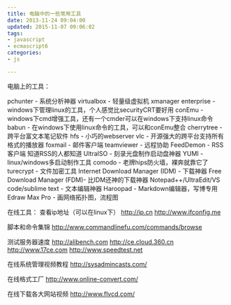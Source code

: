 ```yaml
---
title: 电脑中的一些常用工具
date: 2013-11-24 09:04:00
updated: 2015-11-07 09:06:02
tags: 
- javascript
- ecmascript6
categories: 
- js

---
```

电脑上的工具：

pchunter - 系统分析神器
virtualbox - 轻量级虚拟机
xmanager enterprise - windows下管理linux的工具，个人感觉比securityCRT要好用
conEmu - windows下cmd增强工具，还有一个cmder可以在windows下支持linux命令
babun - 在windows下使用linux命令的工具，可以和conEmu整合
cherrytree - 跨平台富文本笔记软件
hfs - 小巧的webserver
vlc - 开源强大的跨平台支持所有格式的播放器
foxmail - 邮件客户端
teamviewer - 远程协助
FeedDemon - RSS客户端 知道RSS的人都知道
UltraISO - 刻录光盘制作启动盘神器
YUMI - linux/windows多启动制作工具
comodo - 老牌hips防火墙，裸奔就靠它了
turecrypt - 文件加密工具
Internet Download Manager (IDM) - 下载神器
Free Download Manager (FDM)- 比IDM还神的下载神器
Notepad++/UltraEdit/VS code/sublime text - 文本编辑神器
Haroopad - Markdown编辑器，写博专用
Edraw Max Pro - 画网络拓扑图，流程图


<!--more-->


在线工具：
查看ip地址（可以在linux下）
http://ip.cn
http://www.ifconfig.me

脚本和命令集锦
http://www.commandlinefu.com/commands/browse

测试服务器速度
http://alibench.com
http://ce.cloud.360.cn
http://www.17ce.com
http://www.speedtest.net

在线系统管理视频教程
http://sysadmincasts.com/

在线格式工厂
http://www.online-convert.com/

在线下载各大网站视频
http://www.flvcd.com/

